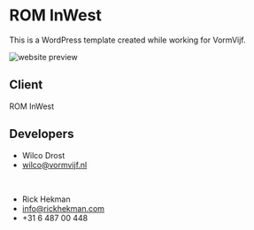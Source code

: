 # ROM InWest

This is a WordPress template created while working for VormVijf.

![website preview](public/images/animated-preview.gif)<br />

## Client
ROM InWest

## Developers

* Wilco Drost
* wilco@vormvijf.nl

<br />

* Rick Hekman
* info@rickhekman.com
* +31 6 487 00 448
